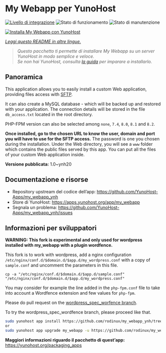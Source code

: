 <!--
N.B.: Questo README è stato automaticamente generato da <https://github.com/YunoHost/apps/tree/master/tools/readme_generator>
NON DEVE essere modificato manualmente.
-->

# My Webapp per YunoHost

[![Livello di integrazione](https://dash.yunohost.org/integration/my_webapp.svg)](https://dash.yunohost.org/appci/app/my_webapp) ![Stato di funzionamento](https://ci-apps.yunohost.org/ci/badges/my_webapp.status.svg) ![Stato di manutenzione](https://ci-apps.yunohost.org/ci/badges/my_webapp.maintain.svg)

[![Installa My Webapp con YunoHost](https://install-app.yunohost.org/install-with-yunohost.svg)](https://install-app.yunohost.org/?app=my_webapp)

*[Leggi questo README in altre lingue.](./ALL_README.md)*

> *Questo pacchetto ti permette di installare My Webapp su un server YunoHost in modo semplice e veloce.*  
> *Se non hai YunoHost, consulta [la guida](https://yunohost.org/install) per imparare a installarlo.*

## Panoramica

This application allows you to easily install a custom Web application, providing files access with [SFTP](https://yunohost.org/en/filezilla).

It can also create a MySQL database - which will be backed up and restored with your application. The connection details will be stored in the file `db_access.txt` located in the root directory.

PHP-FPM version can also be selected among `none`, `7.4`, `8.0`, `8.1` and `8.2`.

**Once installed, go to the chosen URL to know the user, domain and port you will have to use for the SFTP access.** The password is one you chosen during the installation. Under the Web directory, you will see a `www` folder which contains the public files served by this app. You can put all the files of your custom Web application inside.


**Versione pubblicata:** 1.0~ynh20
## Documentazione e risorse

- Repository upstream del codice dell’app: <https://github.com/YunoHost-Apps/my_webapp_ynh>
- Store di YunoHost: <https://apps.yunohost.org/app/my_webapp>
- Segnala un problema: <https://github.com/YunoHost-Apps/my_webapp_ynh/issues>

## Informazioni per sviluppatori

**WARNING: This fork is experimental and only used for wordpress installed with my_webapp with a plugin wordfence.**

This fork is to work with wordpress, add a nginx configuration `/etc/nginx/conf.d/$domain.d/$app.d/my_wordpress.conf` with a copy of `sample.conf` and uncomment the parameters in this file.

```
cp -a "/etc/nginx/conf.d/$domain.d/$app.d/sample.conf" "/etc/nginx/conf.d/$domain.d/$app.d/my_wordpress.conf"
```

You may consider for example the line added in the `php-fpm.conf` file to take into account a Wordfence extension and few values for `php-fpm`.

Please do pull request on the [wordpress_spec_worfence branch](https://github.com/rodinux/my_webapp_ynh/tree/wordpress_spec_wordfence).

To try the wordpress_spec_wordfence branch, please proceed like that.

``` bash
sudo yunohost app install https://github.com/rodinux/my_webapp_ynh/tree/worpress_spec_wordfence --debug
or
sudo yunohost app upgrade my_webapp -u https://github.com/rodinux/my_webapp_ynh/tree/wordpress_spec_wordfence --debug
```

**Maggiori informazioni riguardo il pacchetto di quest’app:** <https://yunohost.org/packaging_apps>

